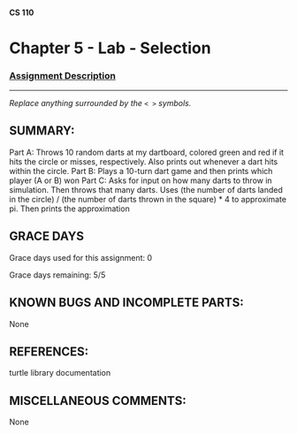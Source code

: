 #### CS 110
# Chapter 5 - Lab - Selection

### [Assignment Description](https://docs.google.com/document/d/1QfPsRfo1kZoQw4p0DhjxZskNfE0eLAV6Z6SgPSleDM4/edit?usp=sharing)

***

_Replace anything surrounded by the `< >` symbols._

## SUMMARY:
 Part A: Throws 10 random darts at my dartboard, colored green and red if it hits the circle or misses, respectively. Also prints out whenever a dart hits within the circle.
 Part B: Plays a 10-turn dart game and then prints which player (A or B) won
 Part C: Asks for input on how many darts to throw in simulation. Then throws that many darts. Uses (the number of darts landed in the circle) / (the number of darts thrown in the square) * 4 to approximate pi. Then prints the approximation

## GRACE DAYS
Grace days used for this assignment: 0

Grace days remaining: 5/5

## KNOWN BUGS AND INCOMPLETE PARTS:
 None

## REFERENCES:
 turtle library documentation

## MISCELLANEOUS COMMENTS:
 None
